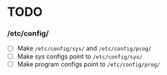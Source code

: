# TODO

### /etc/config/
- [ ] Make `/etc/config/sys/` and `/etc/config/prog/`
- [ ] Make sys configs point to `/etc/config/sys/`
- [ ] Make program configs point to `/etc/config/prog/`